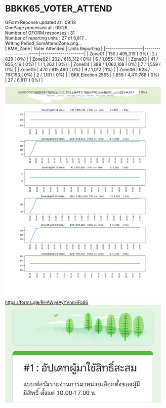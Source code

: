 # BBKK65_VOTER_ATTEND

GForm Reponse updated at   : 09:18<br/>
OnePage processed at       : 09:26<br/>
Number of GFORM responses  : 31<br/>
Number of reporting  units : 27 of 6,817...<br/>
Writing Period_SumAttendZone.png...<br/>
| BMA_Zone          | Voter Attended          | Units Reporting      |
|-------------------|-------------------------|----------------------|
| Zone01            | 130 / 495,319   ( 0%)   | 2 / 828       ( 0%)  |
| Zone02            | 202 / 616,312   ( 0%)   | 6 / 1,055     ( 1%)  |
| Zone03            | 41 / 855,416   ( 0%)    | 1 / 1,262     ( 0%)  |
| Zone04            | 388 / 1,062,108 ( 0%)   | 7 / 1,559     ( 0%)  |
| Zone05            | 470 / 615,460   ( 0%)   | 9 / 1,012     ( 1%)  |
| Zone06            | 628 / 767,153   ( 0%)   | 2 / 1,101     ( 0%)  |
| BKK Election 2565 | 1,859 / 4,411,768 ( 0%) | 27 / 6,817     ( 0%) |

![Alt text](https://github.com/phisan-chula/BBKK65_VOTER_ATTEND/blob/main/Period_SumAttendZone.png?raw=true "")

https://forms.gle/RHAWyeAyYVnnHFb86
![Alt text](https://github.com/phisan-chula/BBKK65_VOTER_ATTEND/blob/main/GForm_1_VoterAttend.png?raw=true "")


